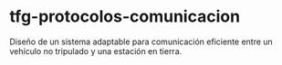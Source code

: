 # tfg-protocolos-comunicacion
Diseño de un sistema adaptable para comunicación eficiente entre un vehículo no tripulado y una estación en tierra.
